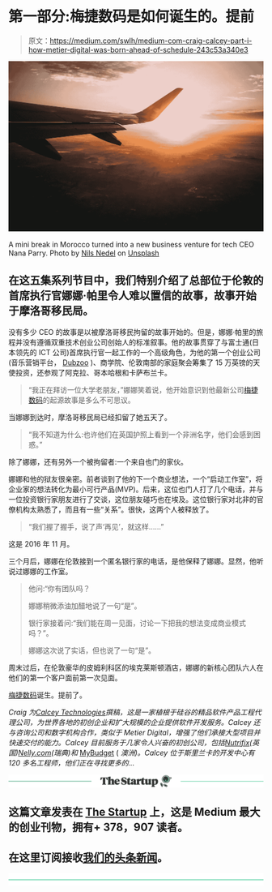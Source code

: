 # 第一部分:梅捷数码是如何诞生的。提前

> 原文：<https://medium.com/swlh/medium-com-craig-calcey-part-i-how-metier-digital-was-born-ahead-of-schedule-243c53a340e3>

![](img/916c4225064d1da94bd609f7064aad96.png)

A mini break in Morocco turned into a new business venture for tech CEO Nana Parry. Photo by [Nils Nedel](https://unsplash.com/photos/ONpGBpns3cs?utm_source=unsplash&utm_medium=referral&utm_content=creditCopyText) on [Unsplash](https://unsplash.com/search/photos/flight?utm_source=unsplash&utm_medium=referral&utm_content=creditCopyText)

## 在这五集系列节目中，我们特别介绍了总部位于伦敦的首席执行官娜娜·帕里令人难以置信的故事，故事开始于摩洛哥移民局。

没有多少 CEO 的故事是以被摩洛哥移民拘留的故事开始的。但是，娜娜·帕里的旅程并没有遵循双重技术创业公司创始人的标准叙事。他的故事贯穿了与富士通(日本领先的 ICT 公司)首席执行官一起工作的一个高级角色，为他的第一个创业公司(音乐营销平台， [Dubzoo](https://dubzoo.com/) )、商学院、伦敦南部的家庭聚会筹集了 15 万英镑的天使投资，还参观了阿克拉、哥本哈根和卡萨布兰卡。

> “我正在拜访一位大学老朋友，”娜娜笑着说，他开始意识到他最新公司[梅捷数码](https://www.metierdigital.com/)的起源故事是多么不可思议。

当娜娜到达时，摩洛哥移民局已经扣留了她五天了。

> “我不知道为什么:也许他们在英国护照上看到一个非洲名字，他们会感到困惑。”

除了娜娜，还有另外一个被拘留者:一个来自也门的家伙。

娜娜和他的狱友很亲密。前者谈到了他的下一个商业想法，一个“启动工作室”，将企业家的想法转化为最小可行产品(MVP)。后来，这位也门人打了几个电话，并与一位投资银行家朋友进行了交谈，这位朋友碰巧也在埃及。这位银行家对北非的官僚机构太熟悉了，而且有一些“关系”。很快，这两个人被释放了。

> “我们握了握手，说了声‘再见’，就这样……”

这是 2016 年 11 月。

三个月后，娜娜在伦敦接到一个匿名银行家的电话，是他保释了娜娜。显然，他听说过娜娜的工作室。

> 他问:“你有团队吗？
> 
> 娜娜稍微添油加醋地说了一句“是”。
> 
> 银行家接着问:“我们能在周一见面，讨论一下把我的想法变成商业模式吗？”。
> 
> 娜娜这次说了实话，但也说了一句“是”。

周末过后，在伦敦豪华的皮姆利科区的埃克莱斯顿酒店，娜娜的新核心团队六人在他们的第一个客户面前第一次见面。

[梅捷数码](https://www.metierdigital.com/)诞生。提前了。

*Craig 为*[*Calcey Technologies*](http://calcey.com/)*撰稿，这是一家植根于硅谷的精品软件产品工程代理公司，为世界各地的初创企业和扩大规模的企业提供软件开发服务。Calcey 还与咨询公司和数字机构合作，类似于 Metier Digital，增强了他们承接大型项目并快速交付的能力。Calcey 目前服务于几家令人兴奋的初创公司，包括*[*Nutrifix*](http://www.nutrifix.co/)*(英国)*[*Nelly.com*](https://nelly.com/uk/womens-fashion/)*(瑞典)和* [MyBudget](https://www.mybudget.com.au/) ( *澳洲)。Calcey 位于斯里兰卡的开发中心有 120 多名工程师，他们正在寻找更多的…*

[![](img/308a8d84fb9b2fab43d66c117fcc4bb4.png)](https://medium.com/swlh)

## 这篇文章发表在 [The Startup](https://medium.com/swlh) 上，这是 Medium 最大的创业刊物，拥有+ 378，907 读者。

## 在这里订阅接收[我们的头条新闻](http://growthsupply.com/the-startup-newsletter/)。

[![](img/b0164736ea17a63403e660de5dedf91a.png)](https://medium.com/swlh)